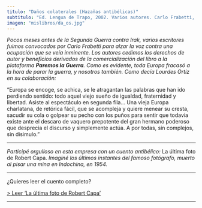 ```yaml
---
titulo: "Daños colaterales (Hazañas antibélicas)"
subtitulo: "Ed. Lengua de Trapo, 2002. Varios autores. Carlo Frabetti, editor literario."
imagen: "mislibros/da_os.jpg"
---
```

_Pocos meses antes de la Segunda Guerra contra Irak, varios escritores fuimos convocados por Carlo Frabetti para alzar la voz contra una ocupación que se veía inminente. Los autores cedimos los derechos de autor y beneficios derivados de la comercialización del libro a la plataforma **Paremos la Guerra**. Como es evidente, toda Europa fracasó a la hora de parar la guerra, y nosotros también. Como decía Lourdes Ortiz en su colaboración:_

“Europa se encoge, se achica, se le atragantan las palabras que han ido perdiendo sentido: todo aquel viejo sueño de igualdad, fraternidad y libertad. Asiste al espectáculo en segunda fila… Una vieja Europa charlatana, de retórica fácil, que se acompleja y quiere menear su cresta, sacudir su cola o golpear su pecho con los puños para sentir que todavía existe ante el descaro de vaquero prepotente del gran hermano poderoso que desprecia el discurso y simplemente actúa. A por todas, sin complejos, sin disimulo.”

* * *

_Participé orgulloso en esta empresa con un cuento antibélico:_ La última foto de Robert Capa. _Imaginé los últimos instantes del famoso fotógrafo, muerto al pisar una mina en Indochina, en 1954._

* * *

¿Quieres leer el cuento completo?

[> Leer ‘La última foto de Robert Capa’](/ver/paraleer/Capa)

* * *
